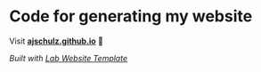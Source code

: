 
# Code for generating my website

Visit **[ajschulz.github.io](https://ajschulz.github.io)** 🚀

_Built with [Lab Website Template](https://greene-lab.gitbook.io/lab-website-template-docs)_
